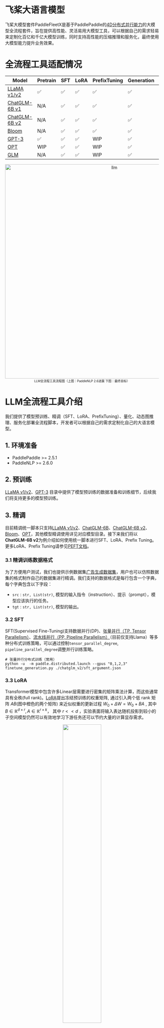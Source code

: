 # 飞桨大语言模型
飞桨大模型套件PaddleFleetX是基于PaddlePaddle的[4D分布式并行能力](https://ai.baidu.com/forum/topic/show/987996)的大模型全流程套件，旨在提供高性能、灵活易用大模型工具，可以根据自己的需求轻易来定制化百亿和千亿大模型训练，同时支持高性能的压缩推理和服务化，最终使用大模型能力提升业务效果。


# 全流程工具适配情况
| Model | Pretrain | SFT | LoRA | PrefixTuning | Generation | Quantization |
| --- | --- | --- | --- | --- | --- | --- |
| [LLaMA v1/v2](./llama) | ✅  | ✅ | ✅ | ✅ | ✅ | ✅  |
| [ChatGLM-6B v1](./chatglm) |  N/A |  ✅  |  ✅  |  ✅  |  ✅  |  ✅  |
| [ChatGLM-6B v2](./chatglm_v2) |  N/A |  ✅  |  ✅  |  ✅  |  ✅  |  ✅  |
| [Bloom](./bloom) | N/A | ✅ | ✅ | ✅ | ✅ | ✅ |
| [GPT-3](./gpt-3) |   ✅  |  ✅  |  ✅  |  WIP  | ✅    | WIP |
| [OPT](./opt) | WIP | ✅ | ✅ | WIP|  ✅ | WIP |
| [GLM](./glm) |N/A | ✅ | ✅ | WIP|  ✅ | WIP |



<div align="center">
    <img width="700" alt="llm" src="https://github.com/PaddlePaddle/PaddleNLP/assets/63761690/1a65c4e2-885a-4948-a139-f9ff4e649457">
</div>

<div align="center">
    <font size ="1">
    LLM全流程工具流程图（上图：PaddleNLP 2.6进展 下图：最终目标）
     </font>
</div>




# LLM全流程工具介绍
我们提供了模型预训练、精调（SFT、LoRA、PrefixTuning）、量化、动态图推理、服务化部署全流程脚本，开发者可以根据自己的需求定制化自己的大语言模型。

## 1. 环境准备

- PaddlePaddle >= 2.5.1
- PaddleNLP >= 2.6.0

## 2. 预训练
[LLaMA v1/v2](./llama)、[GPT-3](./gpt-3) 目录中提供了模型预训练的数据准备和训练细节，后续我们将支持更多的模型预训练。

## 3. 精调
目前精调统一脚本只支持[LLaMA v1/v2](./llama)、[ChatGLM-6B](./chatglm)、[ChatGLM-6B v2](./chatglm_v2)、[Bloom](./bloom)、[OPT](./opt)，其他模型精调使用详见对应模型目录。接下来我们将以**ChatGLM-6B v2**为例介绍如何使用统一脚本进行SFT、LoRA、Prefix Tuning。更多LoRA、Prefix Tuning请参见[PEFT文档](https://github.com/PaddlePaddle/PaddleNLP/blob/develop/docs/peft.md)。

### 3.1 精调训练数据格式

为了方便用户测试，我们也提供示例数据集[广告生成数据集](https://bj.bcebos.com/paddlenlp/datasets/examples/AdvertiseGen.tar.gz)，用户也可以仿照数据集的格式制作自己的数据集进行精调。我们支持的数据格式是每行包含一个字典，每个字典包含以下字段：
- `src` : `str, List(str)`, 模型的输入指令（instruction）、提示（prompt），模型应该执行的任务。
- `tgt` : `str, List(str)`, 模型的输出。

### 3.2 SFT
SFT(Supervised Fine-Tuning)支持数据并行(DP)、[张量并行（TP, Tensor Parallelism）](https://arxiv.org/abs/1909.08053)、[流水线并行（PP, Pipeline Parallelism）](https://arxiv.org/abs/1811.06965)（目前仅支持Llama）等多种分布式训练策略，可以通过控制`tensor_parallel_degree`, `pipeline_parallel_degree`调整并行训练策略。
```
# 张量并行分布式训练（常用）
python -u  -m paddle.distributed.launch --gpus "0,1,2,3" finetune_generation.py ./chatglm_v2/sft_argument.json
```

### 3.3 LoRA

Transformer模型中包含许多Linear层需要进行密集的矩阵乘法计算，而这些通常具有全秩(full rank)。[LoRA](https://arxiv.org/abs/2106.09685)提出冻结预训练的权重矩阵, 通过引入两个低 rank 矩阵 $AB$(图中橙色的两个矩阵) 来近似权重的更新过程 $W_0+\Delta W=W_0+B A$ , 其中 $B \in \mathbb{R}^{d \times r}, A \in \mathbb{R}^{r \times k}$， 其中 $r<<d$ ，实验表面将输入表达随机投影到较小的子空间模型仍然可以有效地学习下游任务还可以节约大量的计算显存需求。

<div align="center">
<img src=https://github.com/PaddlePaddle/PaddleNLP/assets/37530985/63d56558-247a-4a8d-a6ca-121c820f7534 width=50% height=50% />
</div>


PaddleNLP LoRA API支持数据并行、张量并行等多种分布式训练策略，可以通过控制`tensor_parallel_degree` 调整并行训练策略。LoRA策略默认应用在所有Linear层，可拓展至**单机LoRA千亿模型**。


```
# 单卡训练
python  finetune_generation.py ./chatglm_v2/lora_argument.json

# 张量并行分布式训练
# 将lora_argument.json中tensor_parallel_degree修改为2
python  -u  -m paddle.distributed.launch --gpus "0,1"  finetune_generation.py ./chatglm_v2/lora_argument.json
```


### 3.4 Prefix Tuning

[Prefix Tuning](https://arxiv.org/abs/2101.00190)受提示学习（Prompt learning）的影响，加入的一部分 prefix embedding 作为连续型提示进行训练。prefix embedding是由专门的 prefix encoder 网络生成的数个张量，会以 past_key_value的方式被插入到语言模型每一层的 hidden_state之前。

<div align="center">
<img src=https://github.com/PaddlePaddle/PaddleNLP/assets/37530985/8baf6943-4540-4c02-8540-35f977acc077 width=40% height=40% />
</div>

PaddleNLP Prefix Tuning API支持数据并行、张量并行等多种分布式训练策略，可以通过控制`tensor_parallel_degree` 调整并行训练策略。
```
# 单卡训练
python  finetune_generation.py ./chatglm_v2/pt_argument.json

# 张量并行分布式训练
# 将pt_argument.json中tensor_parallel_degree修改为2
python  -u  -m paddle.distributed.launch --gpus "0,1"  finetune_generation.py ./chatglm_v2/pt_argument.json
```
### 3.5 精调参数介绍

**模型参数(ModelArgument)：**

- `model_name_or_path`: 预训练模型名称或者本地的模型路径，用于热启模型和分词器，默认为None。
- `lora`: 是否开启LoRA微调策略，默认为False。
- `lora_path`: LoRA参数和配置路径，对LoRA参数进行初始化，默认为None。
- `lora_rank`: LoRA算法中rank（秩）的值，默认为8。
- `prefix_tuning`: 是否使用Prefix Tuning策略，默认为False。
- `num_prefix_tokens`: Prefix Tuning策略中Prefix Token数量，默认为128。

**数据参数(DataArgument)：**
- `dataset_name_or_path`: 本地数据集目录或内置数据集名称，默认为None。
- `task_name`: 用于选择内置数据集中的具体任务，默认为None。
- `src_length`: 模型输入上下文最大长度，默认为1024。
- `tgt_length`:模型生成文本最大长度，默认为1024。
- `eval_with_do_generation`: 在模型效果评估的时候是否调用model.generate,默认为False。设置为True时，指标为ppl, accuracy；设置为False时，指标为BLEU4/Rouge，建议将`metric_for_best_model`设为bleu4。
- `save_generation_output`: 当`eval_with_do_generation`设为True，是否将生成结果保存在`generated_output.json`文件中，默认为False。
- `intokens`:是否使用InToken数据流（减少Padding冗余计算，大幅提升有效Token计算效率），默认为False。当`eval_with_do_generation`设为True,评估过程不支持InToken数据流。
- `intokens_max_length`: InToken数据流模型训练最大长度，默认为2048。

**生成参数(GenerateArgument):**

注：以下参数仅在`eval_with_do_generation`为True，调用model.generate()时生效。

- `top_k`: “采样”策略中为 top-k 过滤保留的最高概率标记的数量。默认为1，等价于贪心策略。
- `top_p`:“采样”策略中 top-p 过滤的累积概率。默认为1.0，表示不起作用。

**训练参数(TrainingArguments)：**

以下仅介绍TrainingArguments部分常用参数，详情请参见[TrainingArguments文档](https://paddlenlp.readthedocs.io/zh/latest/trainer.html)。

- `output_dir`: 用于保存相关的文件目录，主要包括模型相关文件、训练过程中的checkpoint、分词器相关文件、评估的结果文件，默认为None。
- `per_device_train_batch_size`: 训练集训练过程批处理大小，对应 micro batch size，默认为8。该参数需要根据具体的数据集来设定，该参数越大，占用显存越高，训练代价越大；反之，占用显存越小，训练速度越快。
- `gradient_accumulation_steps`:梯度累积步数，顾名思义，就是将多次计算得到的梯度值进行累加，然后一次性进行参数更新，默认为1。等效于将原有训练batch size*gradient_accumulation_steps。
- `per_device_eval_batch_size`: 验证集批处理大小，对应 micro batch size，默认为8。该参数越大，占用显存越高；该参数越小，占用显存越低。
- `eval_accumulation_steps`:在将结果移动到CPU之前，累积输出张量的预测步骤数。如果如果未设置，则在移动到CPU之前，整个预测都会在GPU上累积（速度更快需要更多的显存），默认为None。
- `num_train_epochs`:模型训练的轮次，默认为3。
- `learning_rate`:优化器的初始学习率，默认为 5e-05。
- `warmup_steps`: warmup的步数，默认为0。当warmup_steps>0时，会覆盖warmup_ratio的设置。
- `logging_steps`: 日志打印的频率，仅当logging_strategy=="step"生效，默认为 500。如果希望看到较快的日志反馈或者即时的训练的速度，可以减小logging_steps。
- `evaluation_strategy`: 评估策略，默认为no。"no"：训练期间不进行评估；"steps"：在每eval_steps结束进行；"epoch"：在每个 epoch 结束时进行。
- `save_strategy`: 保存策略，默认为no。"no"：训练期间不进行评估；"steps"：在每eval_steps结束进行；"epoch"：在每个 epoch 结束时进行。
- `fp16`: 是否需要开启FP16训练，开启FP16训练可以加速训练，默认为False。
- `bf16`: 是否需要开启BF16训练，开启BF16训练可以加速训练，默认为False。
- `fp16_opt_level`: 可设置O1或者O2，在 O1 级别下，在白名单中的算子将使用 float16/bfloat16 计算，在黑名单中的算子将使用 float32 计算。在 O2 级别下，模型的参数被转换为 float16/bfloat16， 如果算子的浮点型输入全是 float16/bfloat16，算子才会采用 float16/bfloat16 计算，若任意浮点型输入是 float32 类型，算子将采用 float32 计算。默认为O1。
- `do_train`: 是否打开训练，默认为False。
- `do_eval`: 是否打开评估，默认为False。
- `disable_tqdm`: 是否关掉tqdm的进度条，默认为False。如果需要预估整体的训练时长，可以打开该配置，实时观察训练进度。
- `load_best_model_at_end`: 训练结束后是否加载最优模型，通常与`metric_for_best_model`配合使用,默认为False。
- `metric_for_best_model`: 最优模型指标，如"accuarcy"等，用于比较模型好坏，默认为None。
- `recompute`: 重计算，暂支持full策略。开启后可降低显存以达到增大batch size的目的，默认为False。
- `save_total_limit`: 保留checkpoint的个数，老的checkpoint会被删除，默认为None。
- `tensor_parallel_degree`: 此参数tensor_parallel_degree表示将一层transformer结构的份数，该方法对通信开销较大, 建议 tensor_parallel_degree<=8, 尽量使用机器内部通信。默认为-1，表示不启用张量并行。
- `pipeline_parallel_degree`: 表示划分流水线的大小.(假设该参数为4, 模型12层, 则每一个pp stage 包含3层模型) 默认值-1, 表示不启用流水线并行。


### 3.6 张量并行参数合并
我们使用张量并行(TP，Tensor Parallelism)训练过程中，为了节省TP参数合并时间往往在中间checkpoint将参数存储为多个TP参数分片，可以使用提供的分片合并参数脚本进行参数合并。

```
python merge_tp_params.py  \
    --model_name_or_path ./checkpoint \
    --merge_model_path ./checkpoint_merge \
    --dtype "float16" \
    --with_tokenizer
```

**参数：**
- `model_name_or_path`: 必须，预训练模型名称或者本地的模型路径，用于热启模型和分词器，默认为None。
- `merge_model_path`: 必须，合并参数后保存路径，默认为None。
- `dtype`: 必须，模型参数dtype，默认为None。
- `with_tokenizer`: 是否同时保存分词器，默认为False。
- `device`: 运行环境，默认为gpu。

### 3.7 LoRA参数合并
为了后续的**压缩**和**静态图推理**方便，我们提供LoRA参数合并脚本，可以将LoRA参数合并到主干模型并保存相应的权重。
```
python merge_lora_params.py \
    --model_name_or_path THUDM/chatglm2-6b \
    --lora_path ./checkpoint
```
**参数：**
- `model_name_or_path`: 必须，预训练模型名称或者本地的模型路径，用于热启模型和分词器，默认为None。
- `lora_path`: LoRA参数和配置路径，对LoRA参数进行初始化，默认为None。
- `merge_model_path`: 必须，合并参数后保存路径，默认为None。
- `device`: 运行环境，默认为gpu。

## 4. 动态图推理

```
python predict_generation.py \
    --model_name_or_path THUDM/chatglm2-6b \
    --batch_size 1 \
    --data_file ./data/dev.json \
    --dtype "float16"
```

**参数：**
- `model_name_or_path`: 必须，预训练模型名称或者本地的模型路径，用于热启模型和分词器，默认为None。
- `batch_size`: 批处理大小，默认为8。该参数越大，占用显存越高；该参数越小，占用显存越低。
- `src_length`: 模型输入上下文最大长度，默认为1024。
- `tgt_length`:模型生成文本最大长度，默认为1024。
- `lora_path`: LoRA参数和配置路径，对LoRA参数进行初始化，默认为None。
- `prefix_path`: Prefix Tuning参数和配置路径，对Prefix Tuning参数进行初始化，默认为None。
- `top_k`: “采样”策略中为 top-k 过滤保留的最高概率标记的数量。默认为1，等价于贪心策略。
- `top_p`:“采样”策略中 top-p 过滤的累积概率。默认为1.0，表示不起作用。
- `temperature`:“采样”策略中会对输出logit除以temperature。默认为1.0，表示不起作用。
- `data_file`:必须，待推理json文件，默认为None。
- `output_file`:保存推理结果文件名，默认为output.json。
- `device`: 运行环境，默认为gpu。
- `dtype`: 模型参数dtype，默认为None。如果没有传入`lora_path`、`prefix_path`则必须传入
- `gpt`: 是否使用GPTForCausalLM模型，默认为False。

## 5. 服务化部署

### 5.1 环境准备
- python >= 3.8
- gradio
- flask

### 5.2 Flask & Gradio UI服务化部署

我们提供了一套简单易用的UI服务化部署脚本:


```
python -m paddle.distributed.launch --gpus "0,1,2,3,4,5,6,7" flask_server.py \
    --model_name_or_path THUDM/chatglm2-6b \
    --port 8010 \
    --flask_port 8011 \
    --src_length 1024 \
    --dtype "float16"
```

**参数：**
其他参数请参见动态图推理中参数。
- `port`: Gradio UI 服务端口号，默认8011。
- `flask_port`: Flask服务端口号，默认8010。

## 6. 量化

**注**：量化后模型暂不支持推理，相关开源工作正在进行中，敬请期待。
量化算法可以将模型输入和模型权重用更低比特数值表示，能够有效减少内存占用和计算开销。下面我们提供PTQ、GPTQ两种量化算法进行量化，更多技术细节详见[量化策略详细教程](https://github.com/PaddlePaddle/PaddleSlim/blob/develop/docs/zh_cn/tutorials/quant/advanced_quantization.md)

### 6.1 环境安装
- PaddleSlim develop版本

### 6.2 数据准备

量化中默认使用训练集作为校正（Calibartion）数据集，开发集作为评估数据集。如果希望使用其他数据作为校正数据集，则在数据目录下新增`quant.json`文件，文件格式请参照精调训练数据格式。

### 6.3 PTQ量化

```
python  finetune_generation.py ./chatglm_v2/ptq_argument.json
```

### 6.4 GPTQ量化

```
python  finetune_generation.py ./chatglm_v2/gptq_argument.json
```

### 6.5 量化参数介绍

**生成参数(QuantArgument):**
- `quant_type`: PTQ,QAT量化类型，默认为A8W8。支持A8W8,WINT4，WINT8：A8W8指对激活（输入）进行INT8量化，对模型权重进行INT8量化；WINT4指仅对模型权重进行INT4量化，后续使用WeightOnly进行推理；WINT8指仅对模型权重进行INT8量化，后续使用WeightOnly进行推理。
- `do_ptq`: 是否进行PTQ量化，默认为False。
- `ptq_step`: PTQ量化步数，也即模型前向次数，默认为32。
- `shift`: 是否在PTQ量化前进行[Shift策略](https://arxiv.org/abs/2304.09145)，默认为False。使用Shift策略需要设`do_ptq`为True。
- `shift_all_linear`: 是否对模型中所有Linear层应用Shift，如果为True，将会对非LayerNorm-Linear组合的Linear进行Shift，并且添加两个op，默认为False
- `shift_sampler`: Shift策略使用的sampler，默认为none。可选none，ema：none指直接利用MinMax计算Shift中的零点；ema指使用指数平均计算Shift中零点。
- `shift_step`: Shift采样步数，也即模型前向次数，默认为32。
- `smooth`: 是否在PTQ量化前进行[SmoothQuant策略](https://arxiv.org/abs/2211.10438)，默认为False。使用Smooth策略需要设`do_ptq`为True。
- `smooth_all_linears`: 是否对模型中所有Linear层应用Smooth，如果为True，将会对非LayerNorm-Linear组合的Linear进行Smooth，并且添加两个op，默认为False
- `smooth_sampler`: Smooth策略使用的sampler，默认为none，可选none，multi_step。multi_step会保存多轮前向结果进行计算，需要更大的显存。
- `smooth_step`: Smooth采样步数，也即模型前向次数，默认为32。
- `smooth_piecewise_search`: Smooth是否进行分段搜索,默认为False。分段搜索根据数值大小将激活分成K段，对于每一段进行alhpa和scale的搜索。
- `smooth_k_piece`: 使用分段搜索功能时分段数量，默认为3。根据经验建议10B模型设置为3，100B模型设置为6。
- `smooth_search_piece`: 使用分段搜索功能时，是否搜索分段数量，默认为False。设为True时，`smooth_k_piece`建议设为6，搜索分段数量耗时较长，如需加速Smooth过程建议关闭。
- `do_gptq`: 是否进行GPTQ量化，GPTQ对模型进行WINT4量化，相比于普通PTQ量化精度更高，量化时间较长。默认为False。
- `gptq_step`: GPTQ量化步数，也即模型前向次数，默认为8。

**其他参数:**

- `per_device_train_batch_size`: 量化前向批大小，默认为8。量化过程只有模型前向，相比于普通训练需要显存较少。

其他参数详见精调参数介绍。

## 7. 静态图推理

Coming soon.
